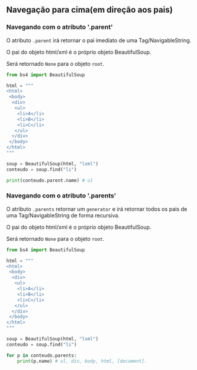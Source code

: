 ## Navegação para cima(em direção aos pais) 
  
### Navegando com o atributo '.parent'
  
O atributo `.parent` irá retornar o pai imediato de uma Tag/NavigableString.  
  
O pai do objeto html/xml é o próprio objeto BeautifulSoup.  
  
Será retornado `None` para o objeto `root`.  
    
```py
from bs4 import BeautifulSoup

html = """
<html>
 <body>
  <div>
   <ul>
    <li>A</li>
    <li>B</li>
    <li>C</li>
   </ul>
  </div>
 </body>
</html>
"""

soup = BeautifulSoup(html, "lxml")
conteudo = soup.find("li")

print(conteudo.parent.name) # ul
```
  
### Navegando com o atributo '.parents'
  
O atributo `.parents` retornar um `generator` e irá retornar todos os pais de uma Tag/NavigableString de forma recursiva.  
  
O pai do objeto html/xml é o próprio objeto BeautifulSoup.  
  
Será retornado `None` para o objeto `root`.  
    
```py
from bs4 import BeautifulSoup

html = """
<html>
 <body>
  <div>
   <ul>
    <li>A</li>
    <li>B</li>
    <li>C</li>
   </ul>
  </div>
 </body>
</html>
"""

soup = BeautifulSoup(html, "lxml")
conteudo = soup.find("li")

for p in conteudo.parents:
    print(p.name) # ul, div, body, html, [document].
```
